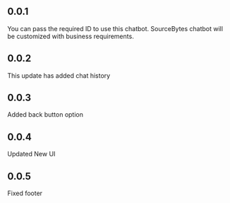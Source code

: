 ## 0.0.1

You can pass the required ID to use this chatbot. SourceBytes chatbot will be customized with business requirements.

## 0.0.2

This update has added chat history

## 0.0.3

Added back button option


## 0.0.4

Updated New UI


## 0.0.5

Fixed footer